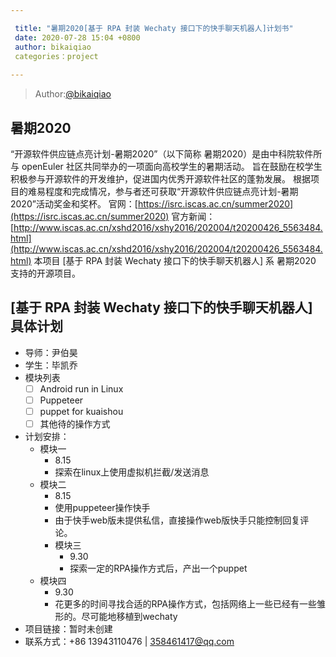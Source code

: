 ```yaml
---

 title: "暑期2020[基于 RPA 封装 Wechaty 接口下的快手聊天机器人]计划书"
 date: 2020-07-28 15:04 +0800
 author: bikaiqiao
 categories：project
 
---
```


> Author:[@bikaiqiao](https://github.com/bikaiqiao)

## 暑期2020

“开源软件供应链点亮计划-暑期2020”（以下简称 暑期2020）是由中科院软件所与 openEuler 社区共同举办的一项面向高校学生的暑期活动。
旨在鼓励在校学生积极参与开源软件的开发维护，促进国内优秀开源软件社区的蓬勃发展。
根据项目的难易程度和完成情况，参与者还可获取“开源软件供应链点亮计划-暑期2020”活动奖金和奖杯。
官网：[https://isrc.iscas.ac.cn/summer2020](https://isrc.iscas.ac.cn/summer2020) 官方新闻：[http://www.iscas.ac.cn/xshd2016/xshy2016/202004/t20200426_5563484.html](http://www.iscas.ac.cn/xshd2016/xshy2016/202004/t20200426_5563484.html)
本项目 [基于 RPA 封装 Wechaty 接口下的快手聊天机器人] 系 暑期2020 支持的开源项目。

## [基于 RPA 封装 Wechaty 接口下的快手聊天机器人]具体计划

- 导师：尹伯昊
- 学生：毕凯乔
- 模块列表
  - [ ] Android run in Linux
  - [ ] Puppeteer
  - [ ] puppet for kuaishou
  - [ ] 其他待的操作方式
- 计划安排：
    - 模块一
        - 8.15
        - 探索在linux上使用虚拟机拦截/发送消息
    - 模块二
        - 8.15
        - 使用puppeteer操作快手
        - 由于快手web版未提供私信，直接操作web版快手只能控制回复评论。
	  - 模块三
        - 9.30
        - 探索一定的RPA操作方式后，产出一个puppet
    - 模块四
        - 9.30
        - 花更多的时间寻找合适的RPA操作方式，包括网络上一些已经有一些雏形的。尽可能地移植到wechaty
- 项目链接：暂时未创建
- 联系方式：+86 13943110476 | 358461417@qq.com
